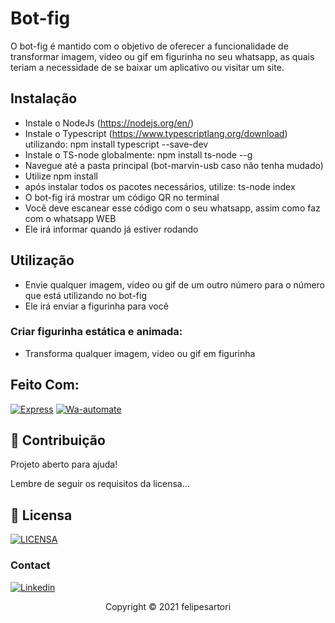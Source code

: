 # Bot-fig
O bot-fig é mantido com o objetivo de oferecer a funcionalidade de transformar imagem, video ou gif em figurinha no seu whatsapp, as quais teriam a necessidade de se baixar um aplicativo ou visitar um site.

## Instalação
- Instale o NodeJs (https://nodejs.org/en/)
- Instale o Typescript (https://www.typescriptlang.org/download) utilizando: npm install typescript --save-dev
- Instale o TS-node globalmente: npm install ts-node --g
- Navegue até a pasta principal (bot-marvin-usb caso não tenha mudado)
- Utilize npm install
- após instalar todos os pacotes necessários, utilize: ts-node index
- O bot-fig irá mostrar um código QR no terminal
- Você deve escanear esse código com o seu whatsapp, assim como faz com o whatsapp WEB
- Ele irá informar quando já estiver rodando

## Utilização 
- Envie qualquer imagem, video ou gif de um outro número para o número que está utilizando no bot-fig
- Ele irá enviar a figurinha para você

### Criar figurinha estática e animada:
- Transforma qualquer imagem, video ou gif em figurinha

## Feito Com:
[![Express](https://img.shields.io/badge/Express-%5E4.17.1-as)](https://www.npmjs.com/package/express)
[![Wa-automate](https://img.shields.io/badge/wa--automate-%5E4.30.0-as)](https://github.com/open-wa/wa-automate-nodejs)

## 🤝 Contribuição
Projeto aberto para ajuda!

Lembre de seguir os requisitos da licensa...

## 🔖 Licensa
[![LICENSA](https://img.shields.io/badge/Custom_GPL_3.0-E58080?style=for-the-badge&logo=bookstack&logoColor=white)](/LICENSE)

### Contact
[![Linkedin](https://img.shields.io/badge/LinkedIn-0077B5?style=for-the-badge&logo=linkedin&logoColor=white)](https://www.linkedin.com/in/felipesartori/)

<p align="center">Copyright © 2021 felipesartori</p>

